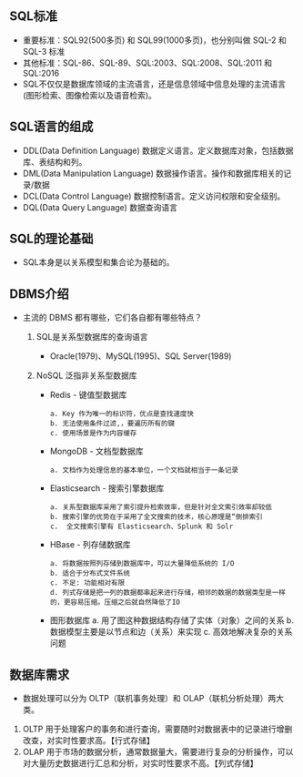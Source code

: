 ## SQL标准 ##
- 重要标准：SQL92(500多页) 和 SQL99(1000多页)，也分别叫做 SQL-2 和 SQL-3 标准
- 其他标准：SQL-86、SQL-89、SQL:2003、SQL:2008、SQL:2011 和 SQL:2016
- SQL不仅仅是数据库领域的主流语言，还是信息领域中信息处理的主流语言(图形检索、图像检索以及语音检索)。

## SQL语言的组成 ##
- DDL(Data Definition Language) 数据定义语言。定义数据库对象，包括数据库、表结构和列。
- DML(Data Manipulation Language) 数据操作语言。操作和数据库相关的记录/数据
- DCL(Data Control Language) 数据控制语言。定义访问权限和安全级别。
- DQL(Data Query Language) 数据查询语言

## SQL的理论基础 ##
- SQL本身是以关系模型和集合论为基础的。

## DBMS介绍 ##
- 主流的 DBMS 都有哪些，它们各自都有哪些特点？
    1. SQL是关系型数据库的查询语言
        - Oracle(1979)、MySQL(1995)、SQL Server(1989)

    2. NoSQL 泛指非关系型数据库
        - Redis - 键值型数据库 
            ```
            a. Key 作为唯一的标识符，优点是查找速度快
            b. 无法使用条件过滤,，要遍历所有的键
            c. 使用场景是作为内容缓存
            ```
        - MongoDB - 文档型数据库
            ```
            a. 文档作为处理信息的基本单位，一个文档就相当于一条记录
            ```
        - Elasticsearch - 搜索引擎数据库
            ```
            a. 关系型数据库采用了索引提升检索效率，但是针对全文索引效率却较低
            b. 搜索引擎的优势在于采用了全文搜索的技术，核心原理是“倒排索引
            c.  全文搜索引擎有 Elasticsearch、Splunk 和 Solr
            ```
        - HBase - 列存储数据库
            ```
            a. 将数据按照列存储到数据库中，可以大量降低系统的 I/O
            b. 适合于分布式文件系统
            c. 不足: 功能相对有限
            d. 列式存储是把一列的数据都串起来进行存储，相邻的数据的数据类型是一样的，更容易压缩。压缩之后就自然降低了IO
            ```
        - 图形数据库
            a. 用了图这种数据结构存储了实体（对象）之间的关系
            b. 数据模型主要是以节点和边（关系）来实现
            c. 高效地解决复杂的关系问题

## 数据库需求 ##           
- 数据处理可以分为 OLTP（联机事务处理）和 OLAP（联机分析处理）两大类。
1. OLTP 用于处理客户的事务和进行查询，需要随时对数据表中的记录进行增删改查，对实时性要求高。【行式存储】
2. OLAP 用于市场的数据分析，通常数据量大，需要进行复杂的分析操作，可以对大量历史数据进行汇总和分析，对实时性要求不高。【列式存储】




